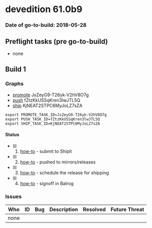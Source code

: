 # devedition 61.0b9

### Date of go-to-build: 2018-05-28

## Preflight tasks (pre go-to-build)
- none

## Build 1  

### Graphs
* [promote](https://tools.taskcluster.net/push-inspector/#/JsZeyG9-T26yk-V2hV8O7g) JsZeyG9-T26yk-V2hV8O7g
* [push](https://tools.taskcluster.net/push-inspector/#/fZtzKkUSSqKren3lwJTL5Q) fZtzKkUSSqKren3lwJTL5Q
* [ship](https://tools.taskcluster.net/push-inspector/#/KjNEAT2STPC6MyJoLZ7sZA) KjNEAT2STPC6MyJoLZ7sZA
```
export PROMOTE_TASK_ID=JsZeyG9-T26yk-V2hV8O7g
export PUSH_TASK_ID=fZtzKkUSSqKren3lwJTL5Q
export SHIP_TASK_ID=KjNEAT2STPC6MyJoLZ7sZA
```


#### Status
- [x] 1.  [how-to](https://wiki.mozilla.org/Release:Release_Automation_on_Mercurial:Starting_a_Release#Submit_to_Ship_It)  - submit to Shipit
- [x] 2.  [how-to](https://github.com/mozilla-releng/releasewarrior-2.0/blob/master/docs/release-promotion/desktop/howto.md#push-artifacts-to-releases-directory)  - pushed to mirrors/releases
- [x] 3.  [how-to](https://github.com/mozilla-releng/releasewarrior-2.0/blob/master/docs/release-promotion/desktop/howto.md#ship-the-release)  - schedule the release for shipping
- [x] 4.  [how-to](https://github.com/mozilla-releng/releasewarrior-2.0/blob/master/docs/release-promotion/desktop/howto.md#obtain-sign-offs-for-changes)  - signoff in Balrog

### Issues
| Who                 | ID               | Bug                                                                 | Description                | Resolved                | Future Threat                |
| ------------------- | ---------------- | ------------------------------------------------------------------- | -------------------------- | ----------------------- | ---------------------------- |
| none | | | | | |

